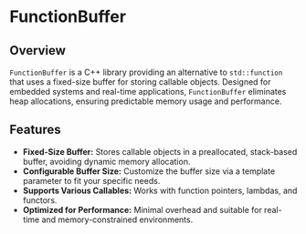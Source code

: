 # FunctionBuffer

## Overview
`FunctionBuffer` is a C++ library providing an alternative to `std::function` that uses a fixed-size buffer for storing callable objects. Designed for embedded systems and real-time applications, `FunctionBuffer` eliminates heap allocations, ensuring predictable memory usage and performance.

## Features
- **Fixed-Size Buffer:** Stores callable objects in a preallocated, stack-based buffer, avoiding dynamic memory allocation.
- **Configurable Buffer Size:** Customize the buffer size via a template parameter to fit your specific needs.
- **Supports Various Callables:** Works with function pointers, lambdas, and functors.
- **Optimized for Performance:** Minimal overhead and suitable for real-time and memory-constrained environments.
